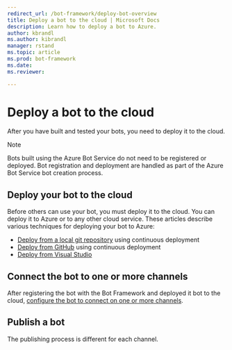 ```yaml
---
redirect_url: /bot-framework/deploy-bot-overview
title: Deploy a bot to the cloud | Microsoft Docs
description: Learn how to deploy a bot to Azure.
author: kbrandl
ms.author: kibrandl
manager: rstand
ms.topic: article
ms.prod: bot-framework
ms.date:
ms.reviewer:

---
```

# Deploy a bot to the cloud

After you have built and tested your bots, you need to deploy it to the cloud.

> [!NOTE]
> Bots built using the Azure Bot Service do not need to be registered or deployed.
> Bot registration and deployment are handled as part of the Azure Bot Service bot creation process.

## Deploy your bot to the cloud

Before others can use your bot, you must deploy it to the cloud. You can deploy it to Azure or to any other cloud service. These articles describe various techniques for deploying your bot to Azure: 

- [Deploy from a local git repository](~/deploy-bot-local-git.md) using continuous deployment
- [Deploy from GitHub](~/deploy-bot-github.md) using continuous deployment
- [Deploy from Visual Studio](~/deploy-bot-visual-studio.md)

## Connect the bot to one or more channels

After registering the bot with the Bot Framework and deployed it bot to the cloud, [configure the bot to connect on one or more channels](~/portal-configure-channels.md).

## Publish a bot
The publishing process is different for each channel. 


